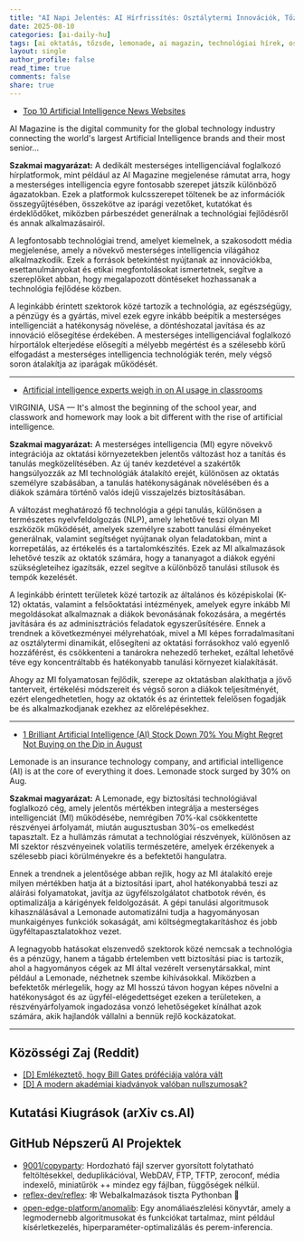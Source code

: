 ```yaml
---
title: "AI Napi Jelentés: AI Hírfrissítés: Osztálytermi Innovációk, Tőzsdei Trendek és Vezető AI Közösségek (2025-08-10)"
date: 2025-08-10
categories: [ai-daily-hu]
tags: [ai oktatás, tőzsde, lemonade, ai magazin, technológiai hírek, osztálytermi technológia, befektetői betekintések]
layout: single
author_profile: false
read_time: true
comments: false
share: true
---
```

- [Top 10 Artificial Intelligence News Websites](https://aimagazine.com/technology/top-10-artificial-intelligence-news-websites)

AI Magazine is the digital community for the global technology industry connecting the world's largest Artificial Intelligence brands and their most senior...

**Szakmai magyarázat:**
A dedikált mesterséges intelligenciával foglalkozó hírplatformok, mint például az AI Magazine megjelenése rámutat arra, hogy a mesterséges intelligencia egyre fontosabb szerepet játszik különböző ágazatokban. Ezek a platformok kulcsszerepet töltenek be az információk összegyűjtésében, összekötve az iparági vezetőket, kutatókat és érdeklődőket, miközben párbeszédet generálnak a technológiai fejlődésről és annak alkalmazásairól.

A legfontosabb technológiai trend, amelyet kiemelnek, a szakosodott média megjelenése, amely a növekvő mesterséges intelligencia világához alkalmazkodik. Ezek a források betekintést nyújtanak az innovációkba, esettanulmányokat és etikai megfontolásokat ismertetnek, segítve a szereplőket abban, hogy megalapozott döntéseket hozhassanak a technológia fejlődése közben.

A leginkább érintett szektorok közé tartozik a technológia, az egészségügy, a pénzügy és a gyártás, mivel ezek egyre inkább beépítik a mesterséges intelligenciát a hatékonyság növelése, a döntéshozatal javítása és az innováció elősegítése érdekében. A mesterséges intelligenciával foglalkozó hírportálok elterjedése elősegíti a mélyebb megértést és a szélesebb körű elfogadást a mesterséges intelligencia technológiák terén, mely végső soron átalakítja az iparágak működését.

---
- [Artificial intelligence experts weigh in on AI usage in classrooms](https://www.13newsnow.com/article/news/education/artificial-intelligence-experts-weigh-in-on-ai-usage-in-classrooms/291-ff8f0400-fe49-4289-812d-edb2490c12a7)

VIRGINIA, USA — It's almost the beginning of the school year, and classwork and homework may look a bit different with the rise of artificial intelligence.

**Szakmai magyarázat:**
A mesterséges intelligencia (MI) egyre növekvő integrációja az oktatási környezetekben jelentős változást hoz a tanítás és tanulás megközelítésében. Az új tanév kezdetével a szakértők hangsúlyozzák az MI technológiák átalakító erejét, különösen az oktatás személyre szabásában, a tanulás hatékonyságának növelésében és a diákok számára történő valós idejű visszajelzés biztosításában.

A változást meghatározó fő technológia a gépi tanulás, különösen a természetes nyelvfeldolgozás (NLP), amely lehetővé teszi olyan MI eszközök működését, amelyek személyre szabott tanulási élményeket generálnak, valamint segítséget nyújtanak olyan feladatokban, mint a korrepetálás, az értékelés és a tartalomkészítés. Ezek az MI alkalmazások lehetővé teszik az oktatók számára, hogy a tananyagot a diákok egyéni szükségleteihez igazítsák, ezzel segítve a különböző tanulási stílusok és tempók kezelését.

A leginkább érintett területek közé tartozik az általános és középiskolai (K-12) oktatás, valamint a felsőoktatási intézmények, amelyek egyre inkább MI megoldásokat alkalmaznak a diákok bevonásának fokozására, a megértés javítására és az adminisztrációs feladatok egyszerűsítésére. Ennek a trendnek a következményei mélyrehatóak, mivel a MI képes forradalmasítani az osztálytermi dinamikát, elősegíteni az oktatási forrásokhoz való egyenlő hozzáférést, és csökkenteni a tanárokra nehezedő terheket, ezáltal lehetővé téve egy koncentráltabb és hatékonyabb tanulási környezet kialakítását.

Ahogy az MI folyamatosan fejlődik, szerepe az oktatásban alakíthatja a jövő tanterveit, értékelési módszereit és végső soron a diákok teljesítményét, ezért elengedhetetlen, hogy az oktatók és az érintettek felelősen fogadják be és alkalmazkodjanak ezekhez az előrelépésekhez.

---
- [1 Brilliant Artificial Intelligence (AI) Stock Down 70% You Might Regret Not Buying on the Dip in August](https://www.aol.com/1-brilliant-artificial-intelligence-ai-080700755.html)

Lemonade is an insurance technology company, and artificial intelligence (AI) is at the core of everything it does. Lemonade stock surged by 30% on Aug.

**Szakmai magyarázat:**
A Lemonade, egy biztosítási technológiával foglalkozó cég, amely jelentős mértékben integrálja a mesterséges intelligenciát (MI) működésébe, nemrégiben 70%-kal csökkentette részvényei árfolyamát, miután augusztusban 30%-os emelkedést tapasztalt. Ez a hullámzás rámutat a technológiai részvények, különösen az MI szektor részvényeinek volatilis természetére, amelyek érzékenyek a szélesebb piaci körülményekre és a befektetői hangulatra.

Ennek a trendnek a jelentősége abban rejlik, hogy az MI átalakító ereje milyen mértékben hatja át a biztosítási ipart, ahol hatékonyabbá teszi az aláírási folyamatokat, javítja az ügyfélszolgálatot chatbotok révén, és optimalizálja a kárigények feldolgozását. A gépi tanulási algoritmusok kihasználásával a Lemonade automatizálni tudja a hagyományosan munkaigényes funkciók sokaságát, ami költségmegtakarításhoz és jobb ügyféltapasztalatokhoz vezet.

A legnagyobb hatásokat elszenvedő szektorok közé nemcsak a technológia és a pénzügy, hanem a tágabb értelemben vett biztosítási piac is tartozik, ahol a hagyományos cégek az MI által vezérelt versenytársakkal, mint például a Lemonade, nézhetnek szembe kihívásokkal. Miközben a befektetők mérlegelik, hogy az MI hosszú távon hogyan képes növelni a hatékonyságot és az ügyfél-elégedettséget ezeken a területeken, a részvényárfolyamok ingadozása vonzó lehetőségeket kínálhat azok számára, akik hajlandók vállalni a bennük rejlő kockázatokat.

---
## Közösségi Zaj (Reddit)
- [[D] Emlékeztető, hogy Bill Gates próféciája valóra vált](https://www.reddit.com/r/MachineLearning/comments/1mm5oqm/d_reminder_that_bill_gatess_prophesy_came_true/)
- [[D] A modern akadémiai kiadványok valóban nullszumosak?](https://www.reddit.com/r/MachineLearning/comments/1miq2y4/d_is_modern_academic_published_zerosum/)

## Kutatási Kiugrások (arXiv cs.AI)

## GitHub Népszerű AI Projektek
- [9001/copyparty](9001/copyparty): Hordozható fájl szerver gyorsított folytatható feltöltésekkel, deduplikációval, WebDAV, FTP, TFTP, zeroconf, média indexelő, miniatűrök ++ mindez egy fájlban, függőségek nélkül.
- [reflex-dev/reflex](reflex-dev/reflex): 🕸️ Webalkalmazások tiszta Pythonban 🐍
- [open-edge-platform/anomalib](open-edge-platform/anomalib): Egy anomáliaészlelési könyvtár, amely a legmodernebb algoritmusokat és funkciókat tartalmaz, mint például kísérletkezelés, hiperparaméter-optimalizálás és perem-inferencia.